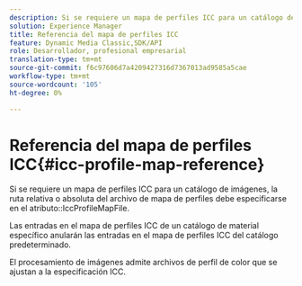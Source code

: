 ```yaml
---
description: Si se requiere un mapa de perfiles ICC para un catálogo de imágenes, la ruta relativa o absoluta del archivo de mapa de perfiles debe especificarse en el atributo IccProfileMapFile.
solution: Experience Manager
title: Referencia del mapa de perfiles ICC
feature: Dynamic Media Classic,SDK/API
role: Desarrollador, profesional empresarial
translation-type: tm+mt
source-git-commit: f6c97606d7a4209427316d7367013ad9585a5cae
workflow-type: tm+mt
source-wordcount: '105'
ht-degree: 0%

---
```



# Referencia del mapa de perfiles ICC{#icc-profile-map-reference}

Si se requiere un mapa de perfiles ICC para un catálogo de imágenes, la ruta relativa o absoluta del archivo de mapa de perfiles debe especificarse en el atributo::IccProfileMapFile.

Las entradas en el mapa de perfiles ICC de un catálogo de material específico anularán las entradas en el mapa de perfiles ICC del catálogo predeterminado.

El procesamiento de imágenes admite archivos de perfil de color que se ajustan a la especificación ICC.
